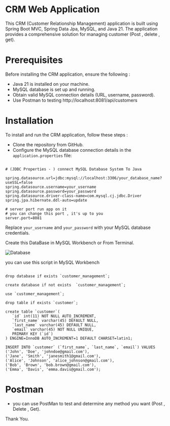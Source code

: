 # CRM Web Application

This CRM (Customer Relationship Management) application is built using Spring Boot MVC, Spring Data Jpa, MySQL, and Java 21. The application provides a comprehensive solution for managing customer (Post , delete , get). 


# Prerequisites

Before installing the CRM application, ensure the following :

- Java 21 is installed on your machine.
- MySQL database is set up and running.
- Obtain valid MySQL connection details (URL, username, password).
- Use Postman to testing http://localhost:8081/api/customers

# Installation

To install and run the CRM application, follow these steps :

- Clone the repository from GitHub.
- Configure the MySQL database connection details in the `application.properties` file:

```

# (JDBC Properties - ) connect MySQL Database System To Java

spring.datasource.url=jdbc:mysql://localhost:3306/your_database_name?useSSL=false
spring.datasource.username=your_username
spring.datasource.password=your_password
spring.datasource.driver-class-name=com.mysql.cj.jdbc.Driver
spring.jpa.hibernate.ddl-auto=update

# server port run app on it
# you can change this port , it's up to you
server.port=8081

```

Replace `your_username` and `your_password` with your MySQL database credentials.

Create this DataBase in MySQL Workbench or From Terminal.

![Database](https://github.com/ahmedelazab1220/CRM-RESTAPI-SpringBoot/assets/105994948/2be3574a-5716-47c2-9420-cb7b74b17732)

you can use this script in MySQL Workbench

```

drop database if exists `customer_management`;

create database if not exists  `customer_management`;

use `customer_management`;

drop table if exists `customer`;

create table `customer`(
   `id` int(11) NOT NULL AUTO_INCREMENT,
   `first_name` varchar(45) DEFAULT NULL,
   `last_name` varchar(45) DEFAULT NULL,
   `email` varchar(45) NOT NULL UNIQUE,
   PRIMARY KEY (`id`)
) ENGINE=InnoDB AUTO_INCREMENT=1 DEFAULT CHARSET=latin1;

INSERT INTO `customer` (`first_name`, `last_name`, `email`) VALUES
('John', 'Doe', 'johndoe@gmail.com'),
('Jane', 'Smith', 'janesmith1@gmail.com'),
('Alice', 'Johnson', 'alice_johnson@gmail.com'),
('Bob', 'Brown', 'bob.brown@gmail.com'),
('Emma', 'Davis', 'emma.davis@gmail.com');

```

# Postman

- you can use PostMan to test and determine any method you want (Post , Delete , Get).

Thank You.
